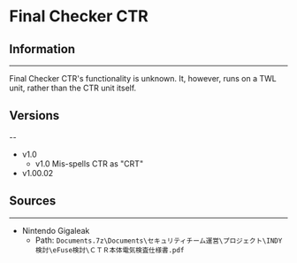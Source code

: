 # Final Checker CTR

## Information
---
Final Checker CTR's functionality is unknown. It, however, runs on a TWL unit, rather than the CTR unit itself.

## Versions
--
- v1.0
    - v1.0 Mis-spells CTR as "CRT"
- v1.00.02

## Sources
---
- Nintendo Gigaleak
    - Path: ``Documents.7z\Documents\セキュリティチーム運営\プロジェクト\INDY検討\eFuse検討\ＣＴＲ本体電気検査仕様書.pdf``